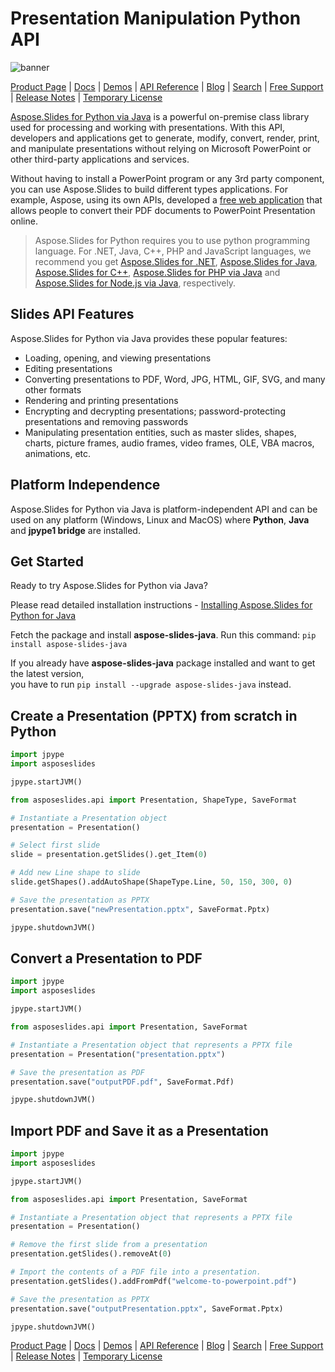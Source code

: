 # Presentation Manipulation Python API

![banner](https://products.aspose.com/slides/images/aspose_slides-for-python-via-java-banner.png)

[Product Page](https://products.aspose.com/slides/python-java/) | [Docs](https://docs.aspose.com/slides/python-java/) | [Demos](https://products.aspose.app/slides/family) | [API Reference](https://reference.aspose.com/slides/python-java/) | [Blog](https://blog.aspose.com/category/slides/) | [Search](https://search.aspose.com/) | [Free Support](https://forum.aspose.com/c/slides) | [Release Notes](https://releases.aspose.com/slides/python-java/release-notes/) | [Temporary License](https://purchase.aspose.com/temporary-license)

[Aspose.Slides for Python via Java](https://products.aspose.com/slides/python-java/) is a powerful on-premise class library used for processing and working with presentations. With this API, developers and applications get to generate, modify, convert, render, print, and manipulate presentations without relying on Microsoft PowerPoint or other third-party applications and services. 

Without having to install a PowerPoint program or any 3rd party component, you can use Aspose.Slides to build different types applications. For example, Aspose, using its own APIs, developed a [free web application](https://products.aspose.app/slides/import/pdf-to-powerpoint) that allows people to convert their PDF documents to PowerPoint Presentation online.

>Aspose.Slides for Python requires you to use python programming language. For .NET, Java, C++, PHP and JavaScript languages, we recommend you get [Aspose.Slides for .NET](https://products.aspose.com/slides/net/), [Aspose.Slides for Java](https://products.aspose.com/slides/java/), [Aspose.Slides for C++](https://products.aspose.com/slides/cpp/), [Aspose.Slides for PHP via Java](https://products.aspose.com/slides/php-java/) and [Aspose.Slides for Node.js via Java](https://products.aspose.com/slides/nodejs-java/), respectively.

## Slides API Features

Aspose.Slides for Python via Java provides these popular features:
- Loading, opening, and viewing presentations 
- Editing presentations
- Converting presentations to PDF, Word, JPG, HTML, GIF, SVG, and many other formats
- Rendering and printing presentations
- Encrypting and decrypting presentations; password-protecting presentations and removing passwords
- Manipulating presentation entities, such as master slides, shapes, charts, picture frames, audio frames, video frames, OLE, VBA macros, animations, etc.

## Platform Independence

Aspose.Slides for Python via Java is platform-independent API and can be used on any platform (Windows, Linux and MacOS) where **Python**, **Java** and **jpype1 bridge** are installed.

## Get Started

Ready to try Aspose.Slides for Python via Java?

Please read detailed installation instructions - [Installing Aspose.Slides for Python for Java](https://docs.aspose.com/slides/python-java/installation/)

Fetch the package and install **aspose-slides-java**. Run this command: `pip install aspose-slides-java`

If you already have **aspose-slides-java** package installed and want to get the latest version,   
you have to run `pip install --upgrade aspose-slides-java` instead. 

## Create a Presentation (PPTX) from scratch in Python

```py
import jpype
import asposeslides

jpype.startJVM()

from asposeslides.api import Presentation, ShapeType, SaveFormat

# Instantiate a Presentation object
presentation = Presentation()

# Select first slide
slide = presentation.getSlides().get_Item(0)

# Add new Line shape to slide
slide.getShapes().addAutoShape(ShapeType.Line, 50, 150, 300, 0)

# Save the presentation as PPTX
presentation.save("newPresentation.pptx", SaveFormat.Pptx)

jpype.shutdownJVM()
```

## Convert a Presentation to PDF

```py
import jpype
import asposeslides

jpype.startJVM()

from asposeslides.api import Presentation, SaveFormat

# Instantiate a Presentation object that represents a PPTX file
presentation = Presentation("presentation.pptx")

# Save the presentation as PDF
presentation.save("outputPDF.pdf", SaveFormat.Pdf)

jpype.shutdownJVM()
```

## Import PDF and Save it as a Presentation

```py
import jpype
import asposeslides

jpype.startJVM()

from asposeslides.api import Presentation, SaveFormat

# Instantiate a Presentation object that represents a PPTX file
presentation = Presentation()

# Remove the first slide from a presentation
presentation.getSlides().removeAt(0)

# Import the contents of a PDF file into a presentation.
presentation.getSlides().addFromPdf("welcome-to-powerpoint.pdf")

# Save the presentation as PPTX
presentation.save("outputPresentation.pptx", SaveFormat.Pptx)

jpype.shutdownJVM()
```


[Product Page](https://products.aspose.com/slides/python-java/) | [Docs](https://docs.aspose.com/slides/python-java/) | [Demos](https://products.aspose.app/slides/family) | [API Reference](https://reference.aspose.com/slides/python-java/) | [Blog](https://blog.aspose.com/category/slides/) | [Search](https://search.aspose.com/) | [Free Support](https://forum.aspose.com/c/slides) | [Release Notes](https://releases.aspose.com/slides/python-java/release-notes/) | [Temporary License](https://purchase.aspose.com/temporary-license)
